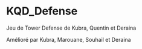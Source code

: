 # KQD_Defense

Jeu de Tower Defense de Kubra, Quentin et Deraina

Amélioré par Kubra, Marouane, Souhail et Deraina 
